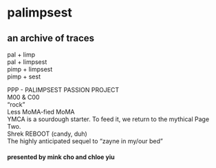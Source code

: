 # palimpsest

## an archive of traces

pal + limp <br />
pal + limpsest <br />
pimp + limpsest <br />
pimp + sest <br />

PPP - PALIMPSEST PASSION PROJECT <br />
M00 & C00<br />
“rock” <br />
Less MoMA-fied MoMA <br />
YMCA is a sourdough starter. To feed it, we return to the mythical Page Two. <br />
Shrek REBOOT (candy, duh) <br />
The highly anticipated sequel to “zayne in my/our bed” <br />

#### presented by mink cho and chloe yiu
